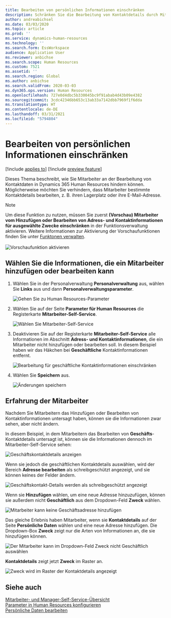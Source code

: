 ```yaml
---
title: Bearbeiten von persönlichen Informationen einschränken
description: Schränken Sie die Bearbeitung von Kontaktdetails durch Mitarbeiter in Dynamics 365 Human Resources ein.
author: andreabichsel
ms.date: 03/03/2020
ms.topic: article
ms.prod: ''
ms.service: dynamics-human-resources
ms.technology: ''
ms.search.form: EssWorkspace
audience: Application User
ms.reviewer: anbichse
ms.search.scope: Human Resources
ms.custom: 7521
ms.assetid: ''
ms.search.region: Global
ms.author: anbichse
ms.search.validFrom: 2020-03-03
ms.dyn365.ops.version: Human Resources
ms.openlocfilehash: 727e0d4dbc5b330045bc9f91abab4d43b09e4382
ms.sourcegitcommit: 3cdc42346bb653c13ab33a7142dbb7969f1f6dda
ms.translationtype: HT
ms.contentlocale: de-DE
ms.lasthandoff: 03/31/2021
ms.locfileid: "5794804"
---
```

# <a name="restrict-editing-of-personal-information"></a>Bearbeiten von persönlichen Informationen einschränken

[!include [applies to](../includes/applies-to-hr.md)]
[!include [preview feature](./includes/preview-feature.md)]

Dieses Thema beschreibt, wie Sie Mitarbeiter an der Bearbeitung von Kontaktdaten in Dynamics 365 Human Resources hindern können. Möglicherweise möchten Sie verhindern, dass Mitarbeiter bestimmte Kontaktdetails bearbeiten, z. B. ihren Lagerplatz oder ihre E-Mail-Adresse.

> [!NOTE]
> Um diese Funktion zu nutzen, müssen Sie zuerst **(Vorschau) Mitarbeiter vom Hinzufügen oder Bearbeiten von Adress- und Kontaktinformationen für ausgewählte Zwecke einschränken** in der Funktionsverwaltung aktivieren. Weitere Informationen zur Aktivierung der Vorschaufunktionen finden Sie unter [Funktonen verwalten](hr-admin-manage-features.md).<br><br>![Vorschaufunktion aktivieren](./media/hr-employee-self-service-restrict-enable.png)

## <a name="choose-the-information-an-employee-can-add-or-edit"></a>Wählen Sie die Informationen, die ein Mitarbeiter hinzufügen oder bearbeiten kann

1. Wählen Sie in der Personalverwaltung **Personalverwaltung** aus, wählen Sie **Links** aus und dann **Personalverwaltungsparameter**.

   ![Gehen Sie zu Human Resources-Parameter](./media/hr-employee-self-service-human-resources-parameters.png)

2. Wählen Sie auf der Seite **Parameter für Human Resources** die Registerkarte **Mitarbeiter-Self-Service**.

   ![Wählen Sie Mitarbeiter-Self-Service](./media/hr-employee-self-service-tab.png)

3. Deaktivieren Sie auf der Registerkarte **Mitarbeiter-Self-Service** alle Informationen im Abschnitt **Adress- und Kontaktinformationen**, die ein Mitarbeiter nicht hinzufügen oder bearbeiten soll. In diesem Beispiel haben wir das Häkchen bei **Geschäftliche** Kontaktinformationen entfernt.

   ![Bearbeitung für geschäftliche Kontaktinformationen einschränken](./media/hr-employee-self-service-restrict-business.png)

4. Wählen Sie **Speichern** aus.

   ![Änderungen speichern](./media/hr-employee-self-service-restrict-save.png)

## <a name="employee-experience"></a>Erfahrung der Mitarbeiter

Nachdem Sie Mitarbeitern das Hinzufügen oder Bearbeiten von Kontaktinformationen untersagt haben, können sie die Informationen zwar sehen, aber nicht ändern.

In diesem Beispiel, in dem Mitarbeitern das Bearbeiten von **Geschäfts**-Kontaktdetails untersagt ist, können sie die Informationen dennoch im Mitarbeiter-Self-Service sehen:

![Geschäftskontaktdetails anzeigen](./media/hr-employee-self-service-restrict-view.png)

Wenn sie jedoch die geschäftlichen Kontaktdetails auswählen, wird der Bereich **Adresse bearbeiten** als schreibgeschützt angezeigt, und sie können keines der Felder ändern.

![Geschäftskontakt-Details werden als schreibgeschützt angezeigt](./media/hr-employee-self-service-restrict-read-only.png)

Wenn sie **Hinzufügen** wählen, um eine neue Adresse hinzuzufügen, können sie außerdem nicht **Geschäftlich** aus dem Dropdown-Feld **Zweck** wählen.

![Mitarbeiter kann keine Geschäftsadresse hinzufügen](./media/hr-employee-self-service-restrict-add.png)

Das gleiche Erlebnis haben Mitarbeiter, wenn sie **Kontaktdetails** auf der Seite **Persönliche Daten** wählen und eine neue Adresse hinzufügen. Die Dropdown-Box **Zweck** zeigt nur die Arten von Informationen an, die sie hinzufügen können. 

![Der Mitarbeiter kann im Dropdown-Feld Zweck nicht Geschäftlich auswählen](./media/hr-employee-self-service-restrict-purpose.png)

**Kontaktdetails** zeigt jetzt **Zweck** im Raster an.

![Zweck wird im Raster der Kontaktdetails angezeigt](./media/hr-employee-self-service-restrict-purpose-grid.png)

## <a name="see-also"></a>Siehe auch

[Mitarbeiter- und Manager-Self-Service-Übersicht](hr-employee-manager-self-service-overview.md)<br>
[Parameter in Human Resources konfigurieren](hr-setup-parameters.md)<br>
[Persönliche Daten bearbeiten](hr-employee-manager-self-service-edit-personal-information.md)